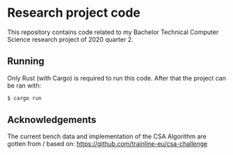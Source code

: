 # Research project code
This repository contains code related to my Bachelor Technical Computer Science research project of 2020 quarter 2.

## Running
Only Rust (with Cargo) is required to run this code. After that the project can be ran with:
```sh
$ cargo run
```

## Acknowledgements
The current bench data and implementation of the CSA Algorithm are gotten from / based on: https://github.com/trainline-eu/csa-challenge